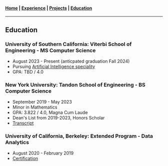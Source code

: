 #### [Home](https://jeremyjang22.github.io) |  [Experience](Experience.md) | [Projects](Projects.md) | [Education](Education.md)
___________
## Education

### University of Southern California: Viterbi School of Engineering - MS Computer Science
- August 2023 -  Present (anticpated graduation Fall 2024)
- Pursuing [Artificial Intelligence speciality](https://catalogue.usc.edu/preview_program.php?catoid=16&poid=21842&returnto=6360)
- GPA: TBD / 4.0

### New York University: Tandon School of Engineering - BS Computer Science
- September 2019 - May 2023
- Minor in Mathematics
- GPA: 3.822 / 4.0, Magna Cum Laude
- Dean's List from 2019-2023, Honors Scholar
- [Transcript]()

### University of California, Berkeley: Extended Program - Data Analytics
- August 2020 - February 2019
- [Certification]()



